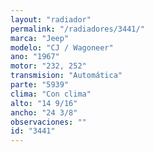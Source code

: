 ```yaml
---
layout: "radiador"
permalink: "/radiadores/3441/"
marca: "Jeep"
modelo: "CJ / Wagoneer"
ano: "1967"
motor: "232, 252"
transmision: "Automática"
parte: "5939"
clima: "Con clima"
alto: "14 9/16"
ancho: "24 3/8"
observaciones: ""
id: "3441"
---
```


